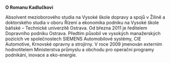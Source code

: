 __O&nbsp;Romanu Kadlučkovi__

Absolvent mezioborového studia na&nbsp;Vysoké škole dopravy a spojů v&nbsp;Žilině a doktorského studia v&nbsp;oboru Řízení a&nbsp;ekonomika podniku na&nbsp;Vysoké škole báňské – Technické univerzitě Ostrava. Od března 2011 je ředitelem Dopravního podniku Ostrava. Předtím působil ve&nbsp;vysokých manažerských pozicích ve&nbsp;společnostech SIEMENS Automobilové systémy, CIE Automotive, Krnovské opravny a&nbsp;strojírny. V&nbsp;roce 2009 jmenován externím hodnotitelem Ministerstva průmyslu a obchodu pro operační programy podnikání, inovace a&nbsp;eko-energie.
